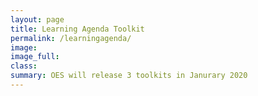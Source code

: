 ```yaml
---
layout: page
title: Learning Agenda Toolkit
permalink: /learningagenda/
image:
image_full:
class:
summary: OES will release 3 toolkits in Janurary 2020
---
```

